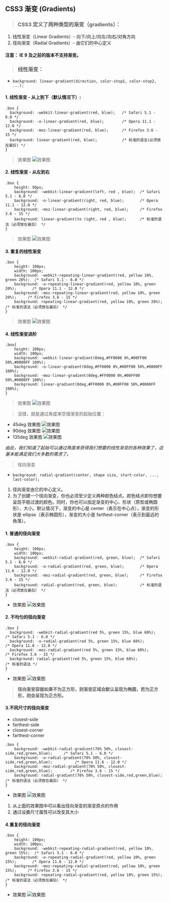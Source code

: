 ## CSS3 渐变 (Gradients)
> ### CSS3 定义了两种类型的渐变（gradients）：
1. 线性渐变（Linear Gradients）- 向下/向上/向左/向右/对角方向
2. 径向渐变（Radial Gradients）- 由它们的中心定义
#### 注意： IE 9 及之前的版本不支持渐变。
> ### 线性渐变：
- `background: linear-gradient(direction, color-stop1, color-stop2, ...);`
#### 1. 线性渐变 - 从上到下（默认情况下）:
```
.box {
  background: -webkit-linear-gradient(red, blue);   /* Safari 5.1 - 6.0 */
  background: -o-linear-gradient(red, blue);        /* Opera 11.1 - 12.0 */
  background: -moz-linear-gradient(red, blue);      /* Firefox 3.6 - 15 */
  background: linear-gradient(red, blue);           /* 标准的语法(必须放在最后) */
}
```
> 效果图 ![效果图](./pictures/渐变1.png)
#### 2. 线性渐变 - 从左到右
```
.box {
    height: 50px;
    background: -webkit-linear-gradient(left, red , blue);  /* Safari 5.1 - 6.0 */
    background: -o-linear-gradient(right, red, blue);       /* Opera 11.1 - 12.0 */
    background: -moz-linear-gradient(right, red, blue);     /* Firefox 3.6 - 15 */
    background: linear-gradient(to right, red , blue);      /* 标准的语法（必须放在最后） */
}
```
> 效果图 ![效果图](./pictures/渐变2.png)
#### 3. 重复的线性渐变
```
.box {
    height: 100px;
    width: 100px;
    background: -webkit-repeating-linear-gradient(red, yellow 10%, green 20%);  /* Safari 5.1 - 6.0 */
    background: -o-repeating-linear-gradient(red, yellow 10%, green 20%);       /* Opera 11.1 - 12.0 */
    background: -moz-repeating-linear-gradient(red, yellow 10%, green 20%);     /* Firefox 3.6 - 15 */
    background: repeating-linear-gradient(red, yellow 10%, green 20%);          /* 标准的语法（必须放在最后） */
}
```
> 效果图 ![效果图](./pictures/渐变3.png)
#### 4. 线性渐变进阶
```
.box{
    height: 100px;
    width: 100px;
    background: -webkit-linear-gradient(0deg,#FF0000 0%,#00FF00 50%,#0000FF 100%);
    background: -o-linear-gradient(0deg,#FF0000 0%,#00FF00 50%,#0000FF 100%);
    background: -moz-linear-gradient(0deg,#FF0000 0%,#00FF00 50%,#0000FF 100%);
    background: linear-gradient(0deg,#FF0000 0%,#00FF00 50%,#0000FF 100%);
}
```
> 效果图 ![效果图](./pictures/0deg.png)

> 没错，就是通过角度来空值渐变的起始位置：
- 45deg 效果图 ![效果图](./pictures/45deg.png)
- 90deg 效果图 ![效果图](./pictures/90deg.png)
- 135deg 效果图 ![效果图](./pictures/135deg.png)

*由此，我们知道了起始可以通过角度来获得我们想要的线性渐变的各种效果了，这基本能满足我们大多数的需求了。*
> 径向渐变
- `background: radial-gradient(center, shape size, start-color, ..., last-color);`
1. 径向渐变由它的中心定义。
2. 为了创建一个径向渐变，你也必须至少定义两种颜色结点。颜色结点即你想要呈现平稳过渡的颜色。同时，你也可以指定渐变的中心、形状（原型或椭圆形）、大小。默认情况下，渐变的中心是 center（表示在中心点），渐变的形状是 ellipse（表示椭圆形），渐变的大小是 farthest-corner（表示到最远的角落）。
#### 1. 普通的径向渐变
```
.box {
    height: 100px;
    width: 100px;
    background: -webkit-radial-gradient(red, green, blue);  /* Safari 5.1 - 6.0 */
    background: -o-radial-gradient(red, green, blue);       /* Opera 11.6 - 12.0 */
    background: -moz-radial-gradient(red, green, blue);     /* Firefox 3.6 - 15 */
    background: radial-gradient(red, green, blue);          /* 标准的语法（必须放在最后） */
}
```
- 效果图 ![效果图](./pictures/径向渐变1.png)
#### 2. 不均匀的径向渐变
```
.box {
  background: -webkit-radial-gradient(red 5%, green 15%, blue 60%);     /* Safari 5.1 - 6.0 */
  background: -o-radial-gradient(red 5%, green 15%, blue 60%);          /* Opera 11.6 - 12.0 */
  background: -moz-radial-gradient(red 5%, green 15%, blue 60%);        /* Firefox 3.6 - 15 */
  background: radial-gradient(red 5%, green 15%, blue 60%);             /* 标准的语法 */
}
```
- 效果图 ![效果图](./pictures/径向渐变2.png)
> **径向渐变容器如果不为正方形，则渐变区域会默认呈现为椭圆，若为正方形，则会呈现为正方形。**
#### 3.不同尺寸的径向渐变
- closest-side
- farthest-side
- closest-corner
- farthest-corner
```
.box {
    background: -webkit-radial-gradient(70% 50%, closest-side,red,green,blue);     /* Safari 5.1 - 6.0 */
    background: -o-radial-gradient(70% 50%, closest-side,red,green,blue);          /* Opera 11.6 - 12.0 */
    background: -moz-radial-gradient(70% 50%, closest-side,red,green,blue);        /* Firefox 3.6 - 15 */
    background: radial-gradient(70% 50%, closest-side,red,green,blue);             /* 标准的语法（必须放在最后） */
}
```
- 效果图 ![效果图](./pictures/径向渐变3.png)
1.  从上面的效果图中可以看出径向渐变的渐变原点的作用
2. 通过设置尺寸属性可以改变其大小
#### 4.重复的径向渐变
```
.box {
    height: 100px;
    width: 100px;
    background: -webkit-repeating-radial-gradient(red, yellow 10%, green 15%);  /* Safari 5.1 - 6.0 */
    background: -o-repeating-radial-gradient(red, yellow 10%, green 15%);       /* Opera 11.6 - 12.0 */
    background: -moz-repeating-radial-gradient(red, yellow 10%, green 15%);     /* Firefox 3.6 - 15 */
    background: repeating-radial-gradient(red, yellow 10%, green 15%);          /* 标准的语法（必须放在最后） */
}
```
- 效果图 ![效果图](./pictures/径向渐变4.png)
